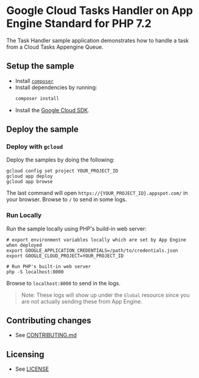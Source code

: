 # Google Cloud Tasks Handler on App Engine Standard for PHP 7.2

The Task Handler sample application demonstrates how to handle a task from a Cloud Tasks Appengine Queue.

## Setup the sample

- Install [`composer`](https://getcomposer.org)
- Install dependencies by running:
    ```sh
    composer install
    ```
- Install the [Google Cloud SDK](https://developers.google.com/cloud/sdk/).

## Deploy the sample

### Deploy with `gcloud`

Deploy the samples by doing the following:

```
gcloud config set project YOUR_PROJECT_ID
gcloud app deploy
gcloud app browse
```

The last command will open `https://{YOUR_PROJECT_ID}.appspot.com/`
in your browser. Browse to `/` to send in some logs.

### Run Locally

Run the sample locally using PHP's build-in web server:

```
# export environment variables locally which are set by App Engine when deployed
export GOOGLE_APPLICATION_CREDENTIALS=/path/to/credentials.json
export GOOGLE_CLOUD_PROJECT=YOUR_PROJECT_ID

# Run PHP's built-in web server
php -S localhost:8000
```

Browse to `localhost:8000` to send in the logs.

> Note: These logs will show up under the `Global` resource since you are not
actually sending these from App Engine.

## Contributing changes

* See [CONTRIBUTING.md](../../CONTRIBUTING.md)

## Licensing

* See [LICENSE](../../LICENSE)
